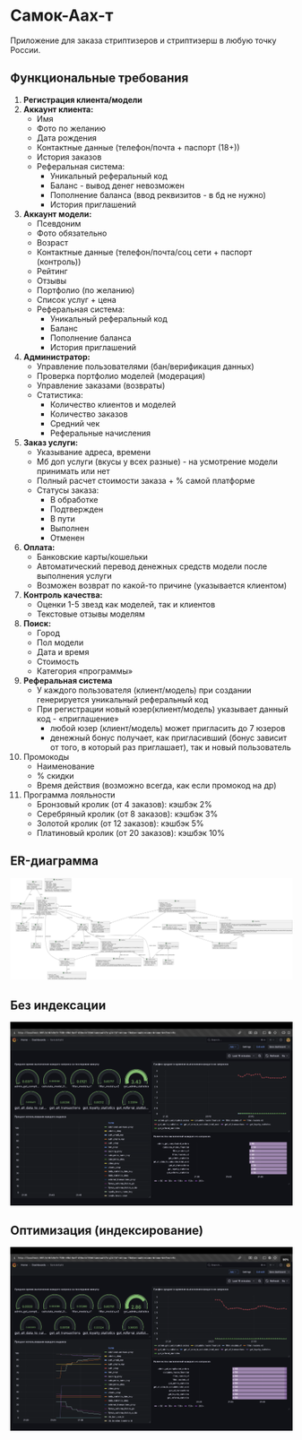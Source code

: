 # Самок-Аах-т

Приложение для заказа стриптизеров и стриптизерш в любую точку России.

## Функциональные требования

1. **Регистрация клиента/модели**
2. **Аккаунт клиента:** 
    - Имя
    - Фото по желанию
    - Дата рождения
    - Контактные данные (телефон/почта + паспорт (18+))
    - История заказов 
    - Реферальная система:
       - Уникальный реферальный код
       - Баланс - вывод денег невозможен
       - Пополнение баланса (ввод реквизитов - в бд не нужно)
       - История приглашений
3. **Аккаунт модели:**
    - Псевдоним
    - Фото обязательно
    - Возраст
    - Контактные данные (телефон/почта/соц сети + паспорт (контроль))
    - Рейтинг
    - Отзывы
    - Портфолио (по желанию)
    - Список услуг + цена
    - Реферальная система:
       - Уникальный реферальный код
       - Баланс
       - Пополнение баланса
       - История приглашений
4. **Администратор:**
    - Управление пользователями (бан/верификация данных)
    - Проверка портфолио моделей (модерация)
    - Управление заказами (возвраты)
    - Статистика:
        - Количество клиентов и моделей
        - Количество заказов
        - Средний чек 
        - Реферальные начисления
5. **Заказ услуги:**
    - Указывание адреса, времени
    - Мб доп услуги (вкусы у всех разные) - на усмотрение модели принимать или нет
    - Полный расчет стоимости заказа + % самой платформе
    - Статусы заказа:
        - В обработке
        - Подтвержден
        - В пути
        - Выполнен
        - Отменен
6. **Оплата:**
    - Банковские карты/кошельки
    - Автоматический перевод денежных средств модели после выполнения услуги
    - Возможен возврат по какой-то причине (указывается клиентом)
7. **Контроль качества:**
    - Оценки 1-5 звезд как моделей, так и клиентов
    - Текстовые отзывы моделям
8. **Поиск:**
    - Город
    - Пол модели
    - Дата и время
    - Стоимость
    - Категория «программы»
9. **Реферальная система**
   - У каждого пользователя (клиент/модель) при создании генерируется уникальный реферальный код
   - При регистрации новый юзер(клиент/модель) указывает данный код - «приглашение» 
      * любой юзер (клиент/модель) может пригласить до 7 юзеров
      * денежный бонус получает, как пригласивший (бонус зависит от того, в который раз приглашает), так и новый пользователь
10. Промокоды
    - Наименование 
    - % скидки 
    - Время действия (возможно всегда, как если промокод на др)
11. Программа лояльности
    - Бронзовый кролик (от 4 заказов): кэшбэк 2% 
    - Серебряный кролик (от 8 заказов): кэшбэк 3% 
    - Золотой кролик (от 12 заказов): кэшбэк 5% 
    - Платиновый кролик (от 20 заказов): кэшбэк 10%

## ER-диаграмма
![](images/ERD.png)

## Без индексации
![](grafana/without_indexes.png)

## Оптимизация (индексирование)
![](grafana/with_indexes.png)
